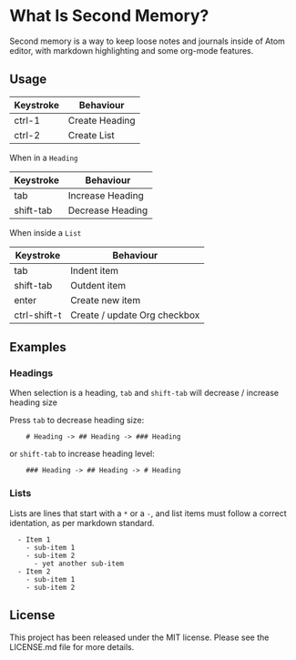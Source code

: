 # What Is Second Memory?

Second memory is a way to keep loose notes and journals inside of Atom editor, with markdown highlighting and some org-mode features.

## Usage

| Keystroke         | Behaviour                                                          |
|-------------------|--------------------------------------------------------------------|
| ctrl-1            | Create Heading                                                     |
| ctrl-2            | Create List                                                        |

When in a `Heading`

| Keystroke         | Behaviour                                                          |
|-------------------|--------------------------------------------------------------------|
| tab               | Increase Heading                                                   |
| shift-tab         | Decrease Heading                                                   |

When inside a `List`

| Keystroke         | Behaviour                                                          |
|-------------------|--------------------------------------------------------------------|
| tab               | Indent item                                                        |
| shift-tab         | Outdent item                                                       |
| enter             | Create new item                                                    |
| ctrl-shift-t      | Create / update Org checkbox                                       |

## Examples

### Headings

When selection is a heading, `tab` and `shift-tab` will decrease / increase heading size

Press `tab` to decrease heading size:

```
    # Heading -> ## Heading -> ### Heading
```

or `shift-tab` to increase heading level:

```
    ### Heading -> ## Heading -> # Heading
```

### Lists

Lists are lines that start with a `*` or a `-`, and list items must follow a correct identation, as per markdown standard.

```
  - Item 1
    - sub-item 1
    - sub-item 2
      - yet another sub-item
  - Item 2
    - sub-item 1
    - sub-item 2
```

## License

This project has been released under the MIT license. Please see the LICENSE.md file for more details.
